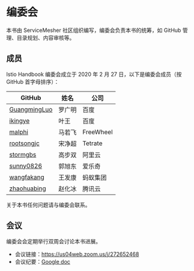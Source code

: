 # 编委会

本书由 ServiceMesher 社区组织编写，编委会负责本书的统筹，如 GitHub 管理、目录规划、内容审核等。

## 成员

Istio Handbook 编委会成立于 2020 年 2 月 27 日，以下是编委会成员（按 GitHub 首字母排序）：

| GitHub                                          | 姓名   | 公司      |
| ----------------------------------------------- | ------ | --------- |
| [GuangmingLuo](https://github.com/GuangmingLuo) | 罗广明 | 百度      |
| [ikingye ](https://github.com/ikingye )         | 叶王   | 百度      |
| [malphi](https://github.com/malphi)             | 马若飞 | FreeWheel |
| [rootsongjc](https://github.com/rootsongjc)     | 宋净超 | Tetrate |
| [stormgbs](https://github.com/stormgbs)         | 高步双 | 阿里云    |
| [sunny0826](https://github.com/sunny0826)       | 郭旭东 | 爱乐奇  |
| [wangfakang](https://github.com/wangfakang)     | 王发康 | 蚂蚁集团 |
| [zhaohuabing](https://github.com/zhaohuabing)   | 赵化冰 | 腾讯云 |

关于本书任何问题请与编委会联系。

## 会议

编委会会定期举行双周会讨论本书进展。

- 会议链接：https://us04web.zoom.us/j/272652468
- 会议纪要：[Google doc](https://docs.google.com/document/d/1APfX6ds2dhSAOzGUPD8dS9Qer4y8dJwJQNBUv87vOaI/edit?usp=sharing)
